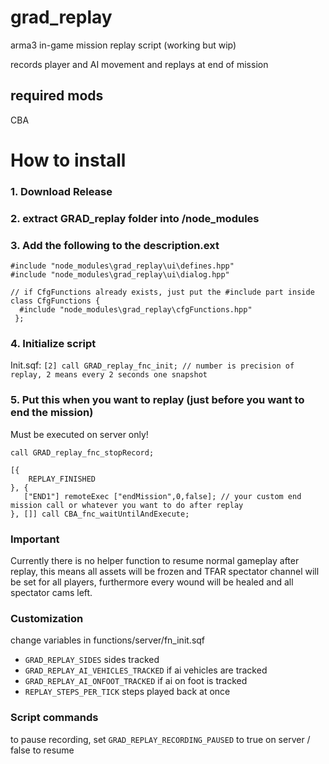 # grad_replay
arma3 in-game mission replay script (working but wip)

records player and AI movement and replays at end of mission

## required mods
CBA

# How to install
### 1. Download Release
### 2. extract GRAD_replay folder into <mission folder>/node_modules
### 3. Add the following to the description.ext

```
#include "node_modules\grad_replay\ui\defines.hpp"
#include "node_modules\grad_replay\ui\dialog.hpp"
```

```
// if CfgFunctions already exists, just put the #include part inside
class CfgFunctions {
  #include "node_modules\grad_replay\cfgFunctions.hpp"
 };
```
### 4. Initialize script
Init.sqf:
`[2] call GRAD_replay_fnc_init; // number is precision of replay, 2 means every 2 seconds one snapshot`

### 5. Put this when you want to replay (just before you want to end the mission)
Must be executed on server only!
```
call GRAD_replay_fnc_stopRecord;

[{
	REPLAY_FINISHED
}, {
   ["END1"] remoteExec ["endMission",0,false]; // your custom end mission call or whatever you want to do after replay
}, []] call CBA_fnc_waitUntilAndExecute;
```

### Important
Currently there is no helper function to resume normal gameplay after replay, this means all assets will be frozen and TFAR spectator channel will be set for all players, furthermore every wound will be healed and all spectator cams left.

### Customization
change variables in functions/server/fn_init.sqf

* `GRAD_REPLAY_SIDES` sides tracked
* `GRAD_REPLAY_AI_VEHICLES_TRACKED` if ai vehicles are tracked
* `GRAD_REPLAY_AI_ONFOOT_TRACKED` if ai on foot is tracked
* `REPLAY_STEPS_PER_TICK` steps played back at once

### Script commands
to pause recording, set `GRAD_REPLAY_RECORDING_PAUSED` to true on server / false to resume
